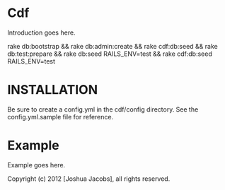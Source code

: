 Cdf
===

Introduction goes here.


rake db:bootstrap && rake db:admin:create && rake cdf:db:seed && rake db:test:prepare && rake db:seed RAILS_ENV=test && rake cdf:db:seed RAILS_ENV=test

INSTALLATION
============

Be sure to create a config.yml in the cdf/config directory. See the config.yml.sample file for reference.


Example
=======

Example goes here.


Copyright (c) 2012 [Joshua Jacobs], all rights reserved.
